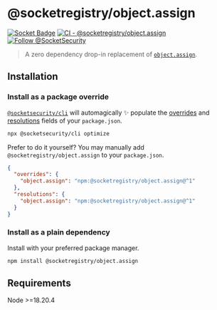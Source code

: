 # @socketregistry/object.assign

[![Socket Badge](https://socket.dev/api/badge/npm/package/@socketregistry/object.assign)](https://socket.dev/npm/package/@socketregistry/object.assign)
[![CI - @socketregistry/object.assign](https://github.com/SocketDev/socket-registry-js/actions/workflows/test.yml/badge.svg)](https://github.com/SocketDev/socket-registry-js/actions/workflows/test.yml)
[![Follow @SocketSecurity](https://img.shields.io/twitter/follow/SocketSecurity?style=social)](https://twitter.com/SocketSecurity)

> A zero dependency drop-in replacement of
> [`object.assign`](https://www.npmjs.com/package/object.assign).

## Installation

### Install as a package override

[`@socketsecurity/cli`](https://www.npmjs.com/package/@socketsecurity/cli) will
automagically :sparkles: populate the
[overrides](https://docs.npmjs.com/cli/v9/configuring-npm/package-json#overrides)
and [resolutions](https://yarnpkg.com/configuration/manifest#resolutions) fields
of your `package.json`.

```sh
npx @socketsecurity/cli optimize
```

Prefer to do it yourself? You may manually add `@socketregistry/object.assign`
to your `package.json`.

```json
{
  "overrides": {
    "object.assign": "npm:@socketregistry/object.assign@^1"
  },
  "resolutions": {
    "object.assign": "npm:@socketregistry/object.assign@^1"
  }
}
```

### Install as a plain dependency

Install with your preferred package manager.

```sh
npm install @socketregistry/object.assign
```

## Requirements

Node &gt;=18.20.4
